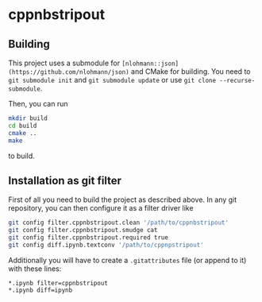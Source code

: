 # cppnbstripout

## Building
This project uses a submodule for `[nlohmann::json](https://github.com/nlohmann/json)` and CMake for building.
You need to `git submodule init` and `git submodule update` or use `git clone --recurse-submodule`.

Then, you can run 

```bash
mkdir build 
cd build
cmake .. 
make
```

to build. 

## Installation as git filter
First of all you need to build the project as described above.
In any git repository, you can then configure it as a filter driver like


```bash
git config filter.cppnbstripout.clean '/path/to/cppnbstripout'
git config filter.cppnbstripout.smudge cat
git config filter.cppnbstripout.required true
git config diff.ipynb.textconv '/path/to/cppnpstripout'
```

Additionally you will have to create a `.gitattributes` file (or append to it) with these lines:
```
*.ipynb filter=cppnbstripout
*.ipynb diff=ipynb
```


